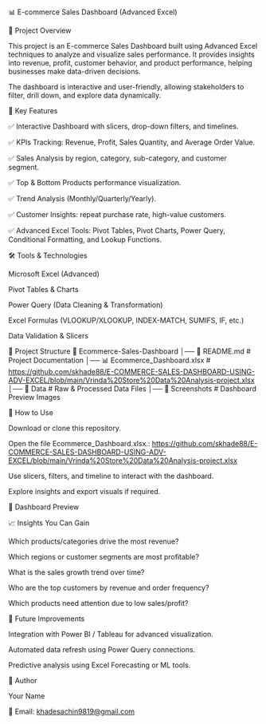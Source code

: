 

📊 E-commerce Sales Dashboard (Advanced Excel)

📌 Project Overview

This project is an E-commerce Sales Dashboard built using Advanced Excel techniques to analyze and visualize sales performance. It provides insights into revenue, profit, customer behavior, and product performance, helping businesses make data-driven decisions.

The dashboard is interactive and user-friendly, allowing stakeholders to filter, drill down, and explore data dynamically.

🎯 Key Features

✅ Interactive Dashboard with slicers, drop-down filters, and timelines.

✅ KPIs Tracking: Revenue, Profit, Sales Quantity, and Average Order Value.

✅ Sales Analysis by region, category, sub-category, and customer segment.

✅ Top & Bottom Products performance visualization.

✅ Trend Analysis (Monthly/Quarterly/Yearly).

✅ Customer Insights: repeat purchase rate, high-value customers.

✅ Advanced Excel Tools: Pivot Tables, Pivot Charts, Power Query, Conditional Formatting, and Lookup Functions.

🛠️ Tools & Technologies

Microsoft Excel (Advanced)

Pivot Tables & Charts

Power Query (Data Cleaning & Transformation)

Excel Formulas (VLOOKUP/XLOOKUP, INDEX-MATCH, SUMIFS, IF, etc.)

Data Validation & Slicers

📂 Project Structure
📁 Ecommerce-Sales-Dashboard
│── 📄 README.md            # Project Documentation
│── 📊 Ecommerce_Dashboard.xlsx  # https://github.com/skhade88/E-COMMERCE-SALES-DASHBOARD-USING-ADV-EXCEL/blob/main/Vrinda%20Store%20Data%20Analysis-project.xlsx
│── 📂 Data                 # Raw & Processed Data Files
│── 📂 Screenshots          # Dashboard Preview Images


🚀 How to Use

Download or clone this repository.

Open the file Ecommerce_Dashboard.xlsx.: https://github.com/skhade88/E-COMMERCE-SALES-DASHBOARD-USING-ADV-EXCEL/blob/main/Vrinda%20Store%20Data%20Analysis-project.xlsx

Use slicers, filters, and timeline to interact with the dashboard.

Explore insights and export visuals if required.

📸 Dashboard Preview



📈 Insights You Can Gain

Which products/categories drive the most revenue?

Which regions or customer segments are most profitable?

What is the sales growth trend over time?

Who are the top customers by revenue and order frequency?

Which products need attention due to low sales/profit?

📢 Future Improvements

Integration with Power BI / Tableau for advanced visualization.

Automated data refresh using Power Query connections.

Predictive analysis using Excel Forecasting or ML tools.

👤 Author

Your Name

📧 Email: khadesachin9819@gmail.com

